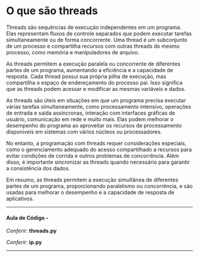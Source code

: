 # O que são threads

Threads são sequências de execução independentes em um programa. Elas representam fluxos de controle separados que podem executar tarefas simultaneamente ou de forma concorrente. Uma thread é um subconjunto de um processo e compartilha recursos com outras threads do mesmo processo, como memória e manipuladores de arquivo.

As threads permitem a execução paralela ou concorrente de diferentes partes de um programa, aumentando a eficiência e a capacidade de resposta. Cada thread possui sua própria pilha de execução, mas compartilha o espaço de endereçamento do processo pai. Isso significa que as threads podem acessar e modificar as mesmas variáveis e dados.

As threads são úteis em situações em que um programa precisa executar várias tarefas simultaneamente, como processamento intensivo, operações de entrada e saída assíncronas, interação com interfaces gráficas de usuário, comunicação em rede e muito mais. Elas podem melhorar o desempenho do programa ao aproveitar os recursos de processamento disponíveis em sistemas com vários núcleos ou processadores.

No entanto, a programação com threads requer considerações especiais, como o gerenciamento adequado do acesso compartilhado a recursos para evitar condições de corrida e outros problemas de concorrência. Além disso, é importante sincronizar as threads quando necessário para garantir a consistência dos dados.

Em resumo, as threads permitem a execução simultânea de diferentes partes de um programa, proporcionando paralelismo ou concorrência, e são usadas para melhorar o desempenho e a capacidade de resposta de aplicativos.

---

#### Aula de Código - 

*Conferir:* **threads.py**

*Conferir:* **ip.py**

---